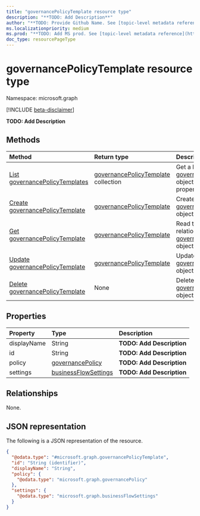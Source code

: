```yaml
---
title: "governancePolicyTemplate resource type"
description: "**TODO: Add Description**"
author: "**TODO: Provide Github Name. See [topic-level metadata reference](https://msgo.azurewebsites.net/add/document/guidelines/metadata.html#topic-level-metadata)**"
ms.localizationpriority: medium
ms.prod: "**TODO: Add MS prod. See [topic-level metadata reference](https://msgo.azurewebsites.net/add/document/guidelines/metadata.html#topic-level-metadata)**"
doc_type: resourcePageType
---
```


# governancePolicyTemplate resource type

Namespace: microsoft.graph

[!INCLUDE [beta-disclaimer](../../includes/beta-disclaimer.md)]

**TODO: Add Description**

## Methods
|Method|Return type|Description|
|:---|:---|:---|
|[List governancePolicyTemplates](../api/governancepolicytemplate-list.md)|[governancePolicyTemplate](../resources/governancepolicytemplate.md) collection|Get a list of the [governancePolicyTemplate](../resources/governancepolicytemplate.md) objects and their properties.|
|[Create governancePolicyTemplate](../api/approvalworkflowprovider-post-policytemplates.md)|[governancePolicyTemplate](../resources/governancepolicytemplate.md)|Create a new [governancePolicyTemplate](../resources/governancepolicytemplate.md) object.|
|[Get governancePolicyTemplate](../api/governancepolicytemplate-get.md)|[governancePolicyTemplate](../resources/governancepolicytemplate.md)|Read the properties and relationships of a [governancePolicyTemplate](../resources/governancepolicytemplate.md) object.|
|[Update governancePolicyTemplate](../api/governancepolicytemplate-update.md)|[governancePolicyTemplate](../resources/governancepolicytemplate.md)|Update the properties of a [governancePolicyTemplate](../resources/governancepolicytemplate.md) object.|
|[Delete governancePolicyTemplate](../api/governancepolicytemplate-delete.md)|None|Deletes a [governancePolicyTemplate](../resources/governancepolicytemplate.md) object.|

## Properties
|Property|Type|Description|
|:---|:---|:---|
|displayName|String|**TODO: Add Description**|
|id|String|**TODO: Add Description**|
|policy|[governancePolicy](../resources/governancepolicy.md)|**TODO: Add Description**|
|settings|[businessFlowSettings](../resources/businessflowsettings.md)|**TODO: Add Description**|

## Relationships
None.

## JSON representation
The following is a JSON representation of the resource.
<!-- {
  "blockType": "resource",
  "keyProperty": "id",
  "@odata.type": "microsoft.graph.governancePolicyTemplate",
  "openType": true
}
-->
``` json
{
  "@odata.type": "#microsoft.graph.governancePolicyTemplate",
  "id": "String (identifier)",
  "displayName": "String",
  "policy": {
    "@odata.type": "microsoft.graph.governancePolicy"
  },
  "settings": {
    "@odata.type": "microsoft.graph.businessFlowSettings"
  }
}
```

